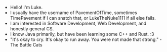 - Hello! I'm Luke.
- I usually have the username of PavementOfTime, sometimes TimePavement if I can snatch that, or LukeTheNuke1111 if all else fails.
- I am interested in Software Development, Web Development, and honestly general CS.
- I know Java primarily, but have been learning some C++ and Rust. :3
- "It's okay to cry. It's okay to run away. You were not made that strong." -The Battle Cats
